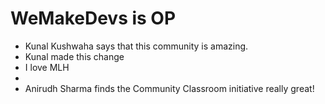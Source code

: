 # WeMakeDevs is OP

- Kunal Kushwaha says that this community is amazing.
- Kunal made this change
- I love MLH
-
- Anirudh Sharma finds the Community Classroom initiative really great!
